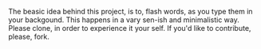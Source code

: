 The beasic idea behind this project, is to, flash words, as you type them in your backgound. This happens in a vary sen-ish and minimalistic way. Please clone, in order to experience it your self. If you'd like to contribute, please, fork.
